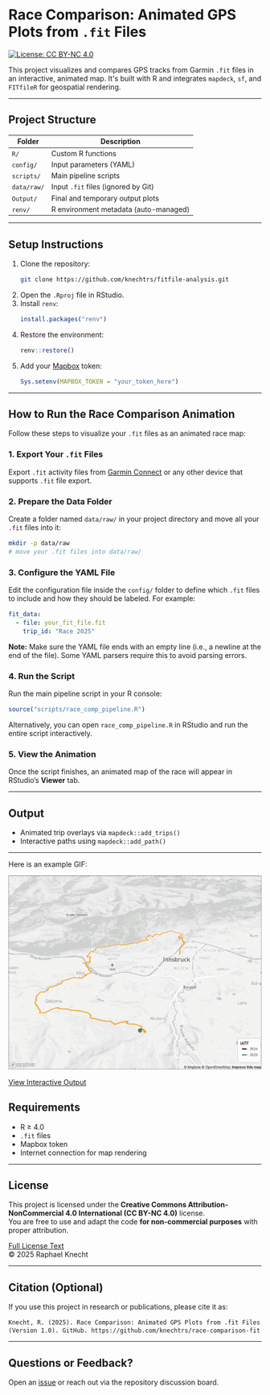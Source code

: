 # Race Comparison: Animated GPS Plots from `.fit` Files

[![License: CC BY-NC 4.0](https://licensebuttons.net/l/by-nc/4.0/88x31.png)](https://creativecommons.org/licenses/by-nc/4.0/)

This project visualizes and compares GPS tracks from Garmin `.fit` files in an interactive, animated map. It's built with R and integrates `mapdeck`, `sf`, and `FITfileR` for geospatial rendering.

---

## Project Structure

| Folder                  | Description                                  |
|------------------------|----------------------------------------------|
| `R/`                   | Custom R functions                           |
| `config/`              | Input parameters (YAML)                      |
| `scripts/`             | Main pipeline scripts                        |
| `data/raw/`            | Input `.fit` files (ignored by Git)          |
| `Output/`              | Final and temporary output plots             |
| `renv/`                | R environment metadata (auto-managed)        |

---

## Setup Instructions

1. Clone the repository:
   ```bash
   git clone https://github.com/knechtrs/fitfile-analysis.git
   ```
2. Open the `.Rproj` file in RStudio.
3. Install `renv`:
   ```r
   install.packages("renv")
   ```
4. Restore the environment:
   ```r
   renv::restore()
   ```
5. Add your [Mapbox](https://www.mapbox.com/) token:
   ```r
   Sys.setenv(MAPBOX_TOKEN = "your_token_here")
   ```

---

##  How to Run the Race Comparison Animation

Follow these steps to visualize your `.fit` files as an animated race map:

### 1. Export Your `.fit` Files

Export `.fit` activity files from [Garmin Connect](https://connect.garmin.com/) or any other device that supports `.fit` file export.

### 2. Prepare the Data Folder

Create a folder named `data/raw/` in your project directory and move all your `.fit` files into it:

```bash
mkdir -p data/raw
# move your .fit files into data/raw/
```

### 3. Configure the YAML File

Edit the configuration file inside the `config/` folder to define which `.fit` files to include and how they should be labeled. For example:

```yaml
fit_data:
  - file: your_fit_file.fit
    trip_id: "Race 2025"
```

 **Note:** Make sure the YAML file ends with an empty line (i.e., a newline at the end of the file). Some YAML parsers require this to avoid parsing errors.

### 4. Run the Script

Run the main pipeline script in your R console:

```r
source("scripts/race_comp_pipeline.R")
```

Alternatively, you can open `race_comp_pipeline.R` in RStudio and run the entire script interactively.

### 5. View the Animation

Once the script finishes, an animated map of the race will appear in RStudio’s **Viewer** tab.


---

## Output

- Animated trip overlays via `mapdeck::add_trips()`
- Interactive paths using `mapdeck::add_path()`

---

Here is an example GIF:

![My Example GIF](assets/example_output.gif)

[View Interactive Output](https://knechtrs.github.io/fitfile-analysis/example_output.html)


## Requirements

- R ≥ 4.0
- `.fit` files
- Mapbox token
- Internet connection for map rendering

---

## License

This project is licensed under the **Creative Commons Attribution-NonCommercial 4.0 International (CC BY-NC 4.0)** license.  
You are free to use and adapt the code **for non-commercial purposes** with proper attribution.

[Full License Text](https://creativecommons.org/licenses/by-nc/4.0/legalcode)  
© 2025 Raphael Knecht

---

## Citation (Optional)

If you use this project in research or publications, please cite it as:

```
Knecht, R. (2025). Race Comparison: Animated GPS Plots from .fit Files (Version 1.0). GitHub. https://github.com/knechtrs/race-comparison-fit
```

---

## Questions or Feedback?

Open an [issue](https://github.com/knechtrs/race-comparison-fit/issues) or reach out via the repository discussion board.

